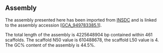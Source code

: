 **Assembly**
--------

The assembly presented here has been imported from [INSDC](http://www.insdc.org) and is linked to the assembly accession [[GCA\_949783385.1](http://www.ebi.ac.uk/ena/data/view/GCA_949783385.1)].

The total length of the assembly is 4225648904 bp contained within 461 scaffolds.
The scaffold N50 value is 610488678, the scaffold L50 value is 4.
The GC% content of the assembly is 44.5%.
